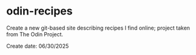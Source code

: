 # odin-recipes
Create a new git-based site describing recipes I find online; project taken from The Odin Project.

Create date: 06/30/2025


